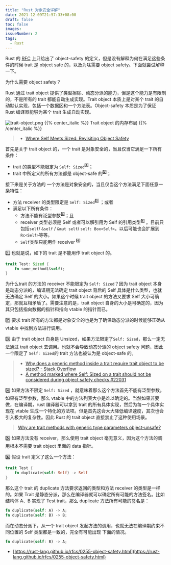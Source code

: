 ```yaml
---
title: "Rust 对象安全详解"
date: 2021-12-09T21:57:33+08:00
draft: false
toc: false
images:
issueNumber: 2
tags: 
  - Rust
---
```


Rust 的 [RFC](https://rust-lang.github.io/rfcs/0255-object-safety.html) 上只给出了 object-safety 的定义，但是没有解释为何在满足这些条件的时候 trait 是 object safe 的，以及为啥需要 object safety。下面就尝试解释一下。

为什么需要 object safety？

Rust 通过 trait object 提供了类型擦除、动态分派的能力，但是这个能力是有限制的，不是所有的 trait 都能自动生成实现。Trait object 本质上是对某个 trait 的自动默认实现，包括一个数据区和一个方法表。Object-safety 本质是为了保证 Rust 编译器能够为某个 trait 生成自动实现。

![trait-object.png](https://gw.alipayobjects.com/zos/antfincdn/QAgzwRCoT/1644416416.png)
{{% center_italic %}} Trait object 的内存布局 {{% /center_italic %}} 

> - [Where Self Meets Sized: Revisiting Object Safety](https://huonw.github.io/blog/2015/05/where-self-meets-sized-revisiting-object-safety/)


首先是关于 trait object 的，一个 trait 是对象安全的，当且仅当它满足一下所有条件：

- trait 的类型不能限定为 `Self: Sized`<sup>1️⃣</sup>；
- trait 中所定义的所有方法都是 object-safe 的<sup>2️⃣</sup>；


接下来是关于方法的
一个方法是对象安全的，当且仅当这个方法满足下面任意一条特性：

- 方法 receiver 的类型限定是 `Self: Sized`<sup>3️⃣ </sup>；或者
- 满足以下所有条件：
   - 方法不能有泛型参数<sup>4️⃣</sup>；且
   - receiver 类型必须是 Self 或者可以解引用为 Self 的引用类型<sup>5️⃣ </sup>。目前只包括`self`/ `&self` / `&mut self`/ `self: Box<Self>`。以后可能也会扩展到 `Rc<Self>`等等。
   - `Self`类型只能用作 receiver <sup>6️⃣ </sup>


1️⃣   也就是说，如下的 trait 是不能用作 trait object 的。
```rust
trait Test: Sized {
	fn some_method(&self);
}
```
为什么trait 的方法的 receiver 不能限定为 `Self: Sized`？因为 trait object 本身是动态分派的，编译期无法确定 trait object 背后的 Self 具体是什么类型，也就无法确定 Self 的大小。如果这个时候 trait object 的方法又要求 Self 大小可确定，那就互相矛盾了。需要注意的是，trait object 自身的大小是可确定的，因为其只包括指向数据的指针和指向 vtable 的指针而已。

2️⃣   要求 trait 所有的方法都是对象安全的也是为了确保动态分派的时候能够正确从 vtable 中找到方法进行调用。

3️⃣   由于 trait object 自身是 Unsized，如果方法限定了`Self: Sized`，那么一定无法通过 trait object 去调用。也就不会导致动态分派的 object safety 问题，因此一个限定了 `Self: Sized`的 trait 方法也被认为是 object-safe 的。

> - [Why does a generic method inside a trait require trait object to be sized? - Stack Overflow](https://stackoverflow.com/questions/42620022/why-does-a-generic-method-inside-a-trait-require-trait-object-to-be-sized)
> - [A method marked where Self: Sized on a trait should not be considered during object safety checks #22031](https://github.com/rust-lang/rust/issues/22031)


4️⃣   如果方法不限定 `Self: Sized` ，就意味着那么这个方法首先不能有泛型参数。如果有泛型参数，那么 vtable 中的方法列表大小是难以确定的。当然如果非要做，在编译期，rust 编译器可以拿到 trait 的所有具体实现，然后为每一个具体实现在 vtable 生成一个特化的方法项。但是首先这会大大降低编译速度，其次也会引入极大的复杂性。因此 Rust 的 trait object 直接禁止了这种使用场景。

> [Why are trait methods with generic type parameters object-unsafe?](https://stackoverflow.com/questions/67767207/why-are-trait-methods-with-generic-type-parameters-object-unsafe)


5️⃣   如果方法没有 receiver，那么使用 trait object 毫无意义，因为这个方法的调用根本不需要 trait object 里面的 data 指针。

6️⃣   假设 trait 定义了这么一个方法：
```rust
trait Test {
	fn duplicate(self: Self) -> Self
}
```
那么这个 trait 的 duplicate 方法要求返回的类型和方法 receiver 的类型是一样的。如果 Trait 是静态分派，那么在编译器就可以确定所有可能的方法签名。比如结构体 A、B 实现了 Test trait，那么 duplicate 方法所有可能的签名是：
```rust
fn duplicate(self: A) -> A;
fn duplicate(self: B) -> B;
```
而在动态分派下，从一个 trait object 发起方法的调用，也就无法在编译期约束不同位置的 Self 类型都是一致的，完全有可能出现 下面的情况。
```rust
fn duplicate(self: B) -> A;
```


- [https://rust-lang.github.io/rfcs/0255-object-safety.html](https://rust-lang.github.io/rfcs/0255-object-safety.html)
